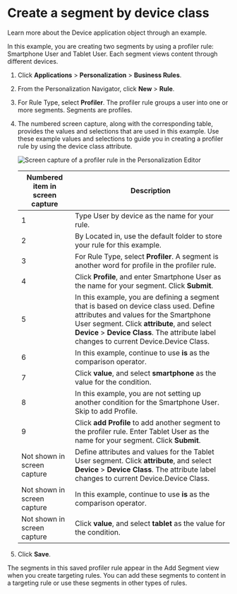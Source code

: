# Create a segment by device class

Learn more about the Device application object through an example.

In this example, you are creating two segments by using a profiler rule: Smartphone User and Tablet User. Each segment views content through different devices.

1.  Click **Applications** \> **Personalization** \> **Business Rules**.

2.  From the Personalization Navigator, click **New** \> **Rule**.

3.  For Rule Type, select **Profiler**. The profiler rule groups a user into one or more segments. Segments are profiles.

4.  The numbered screen capture, along with the corresponding table, provides the values and selections that are used in this example. Use these example values and selections to guide you in creating a profiler rule by using the device class attribute.

    ![Screen capture of a profiler rule in the Personalization Editor](../../../../../../images/segment_profiler2.jpg)

    |Numbered item in screen capture|Description|
    |-------------------------------|-----------|
    |1|Type User by device as the name for your rule.|
    |2|By Located in, use the default folder to store your rule for this example.|
    |3|For Rule Type, select **Profiler**. A segment is another word for profile in the profiler rule.|
    |4|Click **Profile**, and enter Smartphone User as the name for your segment. Click **Submit**.|
    |5|In this example, you are defining a segment that is based on device class used. Define attributes and values for the Smartphone User segment. Click **attribute**, and select **Device** \> **Device Class**. The attribute label changes to current Device.Device Class.|
    |6|In this example, continue to use **is** as the comparison operator.|
    |7|Click **value**, and select **smartphone** as the value for the condition.|
    |8|In this example, you are not setting up another condition for the Smartphone User. Skip to add Profile.|
    |9|Click **add Profile** to add another segment to the profiler rule. Enter Tablet User as the name for your segment. Click **Submit**.|
    |Not shown in screen capture|Define attributes and values for the Tablet User segment. Click **attribute**, and select **Device** \> **Device Class**. The attribute label changes to current Device.Device Class.|
    |Not shown in screen capture|In this example, continue to use **is** as the comparison operator.|
    |Not shown in screen capture|Click **value**, and select **tablet** as the value for the condition.|

5.  Click **Save**.


The segments in this saved profiler rule appear in the Add Segment view when you create targeting rules. You can add these segments to content in a targeting rule or use these segments in other types of rules.


